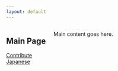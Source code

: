 ```yaml
---
layout: default
---
```


<section class="callout row maxRow">
  <div class="columns small-12">
  <h2>Main Page</h2>

  Main content goes here.
  </div>
</section>
<div class="row maxRow">
  <section class="columns small-6">
    <div class="row">
      <div class="columns small-11 small-centered callout">
        <a href="{{ "/contribute" | prepend: site.baseurl }}">Contribute</a>
      </div>
    </div>
  </section>
    <section class="columns small-6">
      <div class="row">
        <div class="columns small-11 small-centered callout">
        <a href="{{ "/japanese" | prepend: site.baseurl }}">Japanese</a>
        </div>
      </div>
    </section>
</div>

